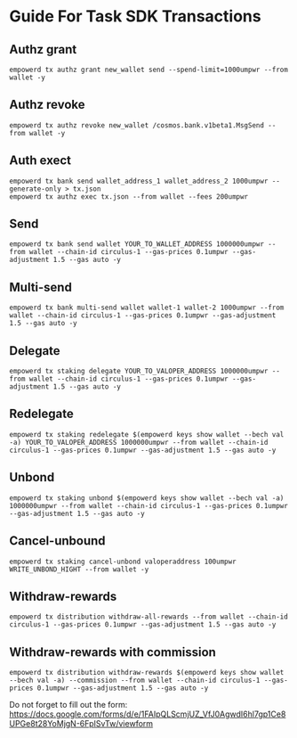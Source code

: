 # Guide For Task SDK Transactions

## Authz grant
```
empowerd tx authz grant new_wallet send --spend-limit=1000umpwr --from wallet -y
```

## Authz revoke
```
empowerd tx authz revoke new_wallet /cosmos.bank.v1beta1.MsgSend --from wallet -y
```

## Auth exect
```
empowerd tx bank send wallet_address_1 wallet_address_2 1000umpwr --generate-only > tx.json
empowerd tx authz exec tx.json --from wallet --fees 200umpwr
```

## Send
```
empowerd tx bank send wallet YOUR_TO_WALLET_ADDRESS 1000000umpwr --from wallet --chain-id circulus-1 --gas-prices 0.1umpwr --gas-adjustment 1.5 --gas auto -y
```

## Multi-send
```
empowerd tx bank multi-send wallet wallet-1 wallet-2 1000umpwr --from wallet --chain-id circulus-1 --gas-prices 0.1umpwr --gas-adjustment 1.5 --gas auto -y
```

## Delegate
```
empowerd tx staking delegate YOUR_TO_VALOPER_ADDRESS 1000000umpwr --from wallet --chain-id circulus-1 --gas-prices 0.1umpwr --gas-adjustment 1.5 --gas auto -y
```

## Redelegate
```
empowerd tx staking redelegate $(empowerd keys show wallet --bech val -a) YOUR_TO_VALOPER_ADDRESS 1000000umpwr --from wallet --chain-id circulus-1 --gas-prices 0.1umpwr --gas-adjustment 1.5 --gas auto -y
```

## Unbond
``` 
empowerd tx staking unbond $(empowerd keys show wallet --bech val -a) 1000000umpwr --from wallet --chain-id circulus-1 --gas-prices 0.1umpwr --gas-adjustment 1.5 --gas auto -y
```

## Cancel-unbound
```
empowerd tx staking cancel-unbond valoperaddress 100umpwr WRITE_UNBOND_HIGHT --from wallet -y
```

## Withdraw-rewards
```
empowerd tx distribution withdraw-all-rewards --from wallet --chain-id circulus-1 --gas-prices 0.1umpwr --gas-adjustment 1.5 --gas auto -y
```

## Withdraw-rewards with commission
```
empowerd tx distribution withdraw-rewards $(empowerd keys show wallet --bech val -a) --commission --from wallet --chain-id circulus-1 --gas-prices 0.1umpwr --gas-adjustment 1.5 --gas auto -y
```

Do not forget to fill out the form: https://docs.google.com/forms/d/e/1FAIpQLScmjUZ_VfJ0AgwdI6hl7gp1Ce8UPGe8t28YoMjgN-6FpISvTw/viewform
